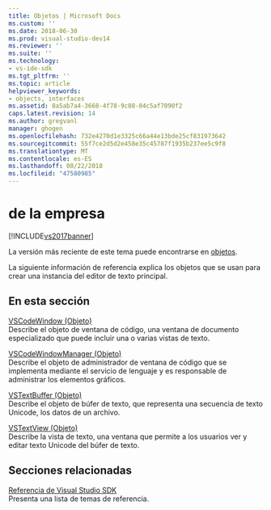 ```yaml
---
title: Objetos | Microsoft Docs
ms.custom: ''
ms.date: 2018-06-30
ms.prod: visual-studio-dev14
ms.reviewer: ''
ms.suite: ''
ms.technology:
- vs-ide-sdk
ms.tgt_pltfrm: ''
ms.topic: article
helpviewer_keywords:
- objects, interfaces
ms.assetid: 8a5ab7a4-3668-4f78-9c08-04c5af7090f2
caps.latest.revision: 14
ms.author: gregvanl
manager: ghogen
ms.openlocfilehash: 732e4270d1e3325c66a44e13bde25cf831973642
ms.sourcegitcommit: 55f7ce2d5d2e458e35c45787f1935b237ee5c9f8
ms.translationtype: MT
ms.contentlocale: es-ES
ms.lasthandoff: 08/22/2018
ms.locfileid: "47580985"
---
```

# <a name="objects"></a>de la empresa
[!INCLUDE[vs2017banner](../includes/vs2017banner.md)]

La versión más reciente de este tema puede encontrarse en [objetos](https://docs.microsoft.com/visualstudio/extensibility/objects).  
  
La siguiente información de referencia explica los objetos que se usan para crear una instancia del editor de texto principal.  
  
## <a name="in-this-section"></a>En esta sección  
 [VSCodeWindow (Objeto)](../extensibility/vscodewindow-object.md)  
 Describe el objeto de ventana de código, una ventana de documento especializado que puede incluir una o varias vistas de texto.  
  
 [VSCodeWindowManager (Objeto)](../extensibility/vscodewindowmanager-object.md)  
 Describe el objeto de administrador de ventana de código que se implementa mediante el servicio de lenguaje y es responsable de administrar los elementos gráficos.  
  
 [VSTextBuffer (Objeto)](../extensibility/vstextbuffer-object.md)  
 Describe el objeto de búfer de texto, que representa una secuencia de texto Unicode, los datos de un archivo.  
  
 [VSTextView (Objeto)](../extensibility/vstextview-object.md)  
 Describe la vista de texto, una ventana que permite a los usuarios ver y editar texto Unicode del búfer de texto.  
  
## <a name="related-sections"></a>Secciones relacionadas  
 [Referencia de Visual Studio SDK](../extensibility/visual-studio-sdk-reference.md)  
 Presenta una lista de temas de referencia.

